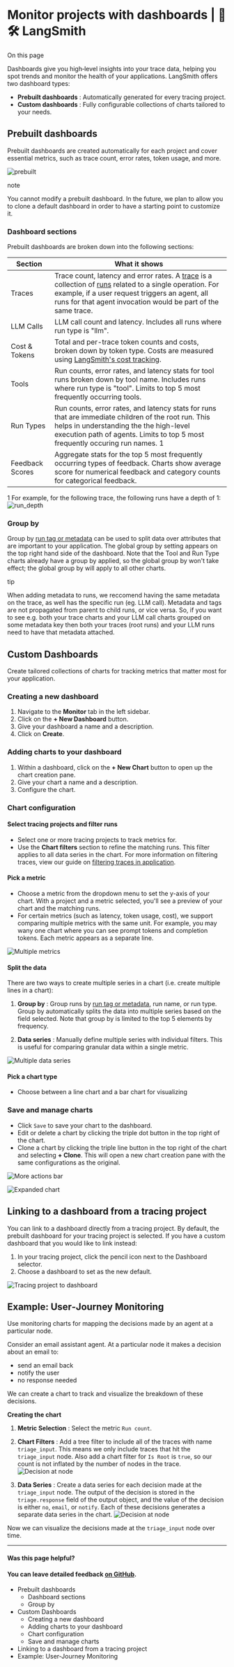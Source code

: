 # Monitor projects with dashboards | 🦜️🛠️ LangSmith

On this page

Dashboards give you high‑level insights into your trace data, helping you spot trends and monitor the health of your applications. LangSmith offers two dashboard types:

  * **Prebuilt dashboards** : Automatically generated for every tracing project.
  * **Custom dashboards** : Fully configurable collections of charts tailored to your needs.

## Prebuilt dashboards​

Prebuilt dashboards are created automatically for each project and cover essential metrics, such as trace count, error rates, token usage, and more.

![prebuilt](/assets/images/prebuilt-c7b9db4176e41cc25454e37bc22261f3.gif)

note

You cannot modify a prebuilt dashboard. In the future, we plan to allow you to clone a default dashboard in order to have a starting point to customize it.

### Dashboard sections​

Prebuilt dashboards are broken down into the following sections:

Section| What it shows  
---|---  
Traces| Trace count, latency and error rates. A [trace](/observability/concepts#traces) is a collection of [runs](/observability/concepts#runs) related to a single operation. For example, if a user request triggers an agent, all runs for that agent invocation would be part of the same trace.  
LLM Calls| LLM call count and latency. Includes all runs where run type is "llm".  
Cost & Tokens| Total and per-trace token counts and costs, broken down by token type. Costs are measured using [LangSmith's cost tracking](/observability/how_to_guides/log_llm_trace#manually-provide-token-counts).  
Tools| Run counts, error rates, and latency stats for tool runs broken down by tool name. Includes runs where run type is "tool". Limits to top 5 most frequently occurring tools.  
Run Types| Run counts, error rates, and latency stats for runs that are immediate children of the root run. This helps in understanding the the high-level execution path of agents. Limits to top 5 most frequently occuring run names. 1  
Feedback Scores| Aggregate stats for the top 5 most frequently occurring types of feedback. Charts show average score for numerical feedback and category counts for categorical feedback.  
  
1 For example, for the following trace, the following runs have a depth of 1: ![run_depth](/assets/images/run_depth_explained-6a8a81a5c60474ccbd5e64555a549f65.png)

### Group by​

Group by [run tag or metadata](/observability/how_to_guides/add_metadata_tags) can be used to split data over attributes that are important to your application. The global group by setting appears on the top right hand side of the dashboard. Note that the Tool and Run Type charts already have a group by applied, so the global group by won't take effect; the global group by will apply to all other charts.

tip

When adding metadata to runs, we reccomend having the same metadata on the trace, as well has the specific run (eg. LLM call). Metadata and tags are not propagated from parent to child runs, or vice versa. So, if you want to see e.g. both your trace charts and your LLM call charts grouped on some metadata key then both your traces (root runs) and your LLM runs need to have that metadata attached.

## Custom Dashboards​

Create tailored collections of charts for tracking metrics that matter most for your application.

### Creating a new dashboard​

  1. Navigate to the **Monitor** tab in the left sidebar.
  2. Click on the **\+ New Dashboard** button.
  3. Give your dashboard a name and a description.
  4. Click on **Create**.

### Adding charts to your dashboard​

  1. Within a dashboard, click on the **\+ New Chart** button to open up the chart creation pane.
  2. Give your chart a name and a description.
  3. Configure the chart.

### Chart configuration​

#### Select tracing projects and filter runs​

  * Select one or more tracing projects to track metrics for.
  * Use the **Chart filters** section to refine the matching runs. This filter applies to all data series in the chart. For more information on filtering traces, view our guide on [filtering traces in application](/observability/how_to_guides/filter_traces_in_application).

#### Pick a metric​

  * Choose a metric from the dropdown menu to set the y-axis of your chart. With a project and a metric selected, you'll see a preview of your chart and the matching runs.
  * For certain metrics (such as latency, token usage, cost), we support comparing multiple metrics with the same unit. For example, you may wany one chart where you can see prompt tokens and completion tokens. Each metric appears as a separate line.

![Multiple metrics](/assets/images/compare_metrics-a343a1802229e62aa096e2b126716ca3.png)

#### Split the data​

There are two ways to create multiple series in a chart (i.e. create multiple lines in a chart):

  1. **Group by** : Group runs by [run tag or metadata](/observability/how_to_guides/add_metadata_tags), run name, or run type. Group by automatically splits the data into multiple series based on the field selected. Note that group by is limited to the top 5 elements by frequency.

  2. **Data series** : Manually define multiple series with individual filters. This is useful for comparing granular data within a single metric.

![Multiple data series](/assets/images/multiple_data_series-eea9e8d661a0911975c589c040fc9525.png)

#### Pick a chart type​

  * Choose between a line chart and a bar chart for visualizing

### Save and manage charts​

  * Click `Save` to save your chart to the dashboard.
  * Edit or delete a chart by clicking the triple dot button in the top right of the chart.
  * Clone a chart by clicking the triple line button in the top right of the chart and selecting **\+ Clone**. This will open a new chart creation pane with the same configurations as the original.

![More actions bar](/assets/images/more_actions_bar-00e5c7f363bc81c2b53f7115af16a694.png)

![Expanded chart](/assets/images/expanded_chart-6ef07dec7a6390437b0e6a20d8f3ed1e.png)

## Linking to a dashboard from a tracing project​

You can link to a dashboard directly from a tracing project. By default, the prebuilt dashboard for your tracing project is selected. If you have a custom dashboard that you would like to link instead:

  1. In your tracing project, click the pencil icon next to the Dashboard selector.
  2. Choose a dashboard to set as the new default.

![Tracing project to dashboard](/assets/images/tracing_project_to_dashboard-61869b2c9230c9c2780c72c4feaa6ab0.png)

## Example: User‑Journey Monitoring​

Use monitoring charts for mapping the decisions made by an agent at a particular node.

Consider an email assistant agent. At a particular node it makes a decision about an email to:

  * send an email back
  * notify the user
  * no response needed

We can create a chart to track and visualize the breakdown of these decisions.

**Creating the chart**

  1. **Metric Selection** : Select the metric `Run count`.

  2. **Chart Filters** : Add a tree filter to include all of the traces with name `triage_input`. This means we only include traces that hit the `triage_input` node. Also add a chart filter for `Is Root` is `true`, so our count is not inflated by the number of nodes in the trace. ![Decision at node](/assets/images/chart_filters_for_node_decision-9f1643182d2f74f6c170b80ca726948d.png)

  3. **Data Series** : Create a data series for each decision made at the `triage_input` node. The output of the decision is stored in the `triage.response` field of the output object, and the value of the decision is either `no`, `email`, or `notify`. Each of these decisions generates a separate data series in the chart. ![Decision at node](/assets/images/decision_at_node-93908d2d40ba68eaf270a782d13c8ba0.png)

Now we can visualize the decisions made at the `triage_input` node over time.

* * *

#### Was this page helpful?

  

#### You can leave detailed feedback [on GitHub](https://github.com/langchain-ai/langsmith-docs/issues/new?title=DOC%3A+%3CPlease+write+a+comprehensive+title+after+the+%27DOC%3A+%27+prefix%3E).

  * Prebuilt dashboards
    * Dashboard sections
    * Group by
  * Custom Dashboards
    * Creating a new dashboard
    * Adding charts to your dashboard
    * Chart configuration
    * Save and manage charts
  * Linking to a dashboard from a tracing project
  * Example: User‑Journey Monitoring